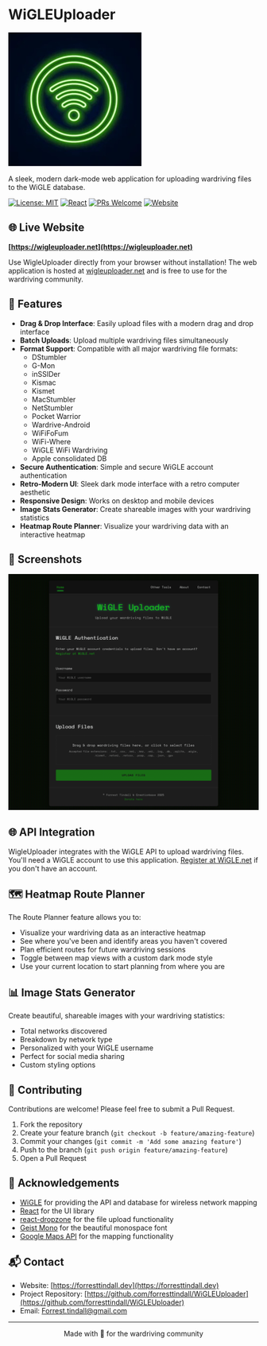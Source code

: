 # WiGLEUploader

![WigleUploader Logo](public/logo192.png)

A sleek, modern dark-mode web application for uploading wardriving files to the WiGLE database.

[![License: MIT](https://img.shields.io/badge/License-MIT-green.svg)](https://opensource.org/licenses/MIT)
[![React](https://img.shields.io/badge/React-18.x-blue)](https://reactjs.org/)
[![PRs Welcome](https://img.shields.io/badge/PRs-welcome-brightgreen.svg)](http://makeapullrequest.com)
[![Website](https://img.shields.io/website?url=https%3A%2F%2Fwigleuploader.net)](https://wigleuploader.net)

## 🌐 Live Website

**[https://wigleuploader.net](https://wigleuploader.net)**

Use WigleUploader directly from your browser without installation! The web application is hosted at [wigleuploader.net](https://wigleuploader.net) and is free to use for the wardriving community.

## 🚀 Features

- **Drag & Drop Interface**: Easily upload files with a modern drag and drop interface
- **Batch Uploads**: Upload multiple wardriving files simultaneously
- **Format Support**: Compatible with all major wardriving file formats:
  - DStumbler
  - G-Mon
  - inSSIDer
  - Kismac
  - Kismet
  - MacStumbler
  - NetStumbler
  - Pocket Warrior
  - Wardrive-Android
  - WiFiFoFum
  - WiFi-Where
  - WiGLE WiFi Wardriving
  - Apple consolidated DB
- **Secure Authentication**: Simple and secure WiGLE account authentication
- **Retro-Modern UI**: Sleek dark mode interface with a retro computer aesthetic
- **Responsive Design**: Works on desktop and mobile devices
- **Image Stats Generator**: Create shareable images with your wardriving statistics
- **Heatmap Route Planner**: Visualize your wardriving data with an interactive heatmap

## 📸 Screenshots

![WigleUploader Screenshot](public/socialshare.jpg)


## 🌐 API Integration

WigleUploader integrates with the WiGLE API to upload wardriving files. You'll need a WiGLE account to use this application. [Register at WiGLE.net](https://wigle.net/register) if you don't have an account.

## 🗺️ Heatmap Route Planner

The Route Planner feature allows you to:
- Visualize your wardriving data as an interactive heatmap
- See where you've been and identify areas you haven't covered
- Plan efficient routes for future wardriving sessions
- Toggle between map views with a custom dark mode style
- Use your current location to start planning from where you are

## 📊 Image Stats Generator

Create beautiful, shareable images with your wardriving statistics:
- Total networks discovered
- Breakdown by network type
- Personalized with your WiGLE username
- Perfect for social media sharing
- Custom styling options

## 🤝 Contributing

Contributions are welcome! Please feel free to submit a Pull Request.

1. Fork the repository
2. Create your feature branch (`git checkout -b feature/amazing-feature`)
3. Commit your changes (`git commit -m 'Add some amazing feature'`)
4. Push to the branch (`git push origin feature/amazing-feature`)
5. Open a Pull Request


## 🙏 Acknowledgements

- [WiGLE](https://wigle.net) for providing the API and database for wireless network mapping
- [React](https://reactjs.org/) for the UI library
- [react-dropzone](https://react-dropzone.js.org/) for the file upload functionality
- [Geist Mono](https://vercel.com/font) for the beautiful monospace font
- [Google Maps API](https://developers.google.com/maps) for the mapping functionality

## 📬 Contact

- Website: [https://forresttindall.dev](https://forresttindall.dev)
- Project Repository: [https://github.com/forresttindall/WiGLEUploader](https://github.com/forresttindall/WiGLEUploader)
- Email: [Forrest.tindall@gmail.com](mailto:forrest.tindall@gmail.com)


---

<p align="center">Made with 👹 for the wardriving community</p>
